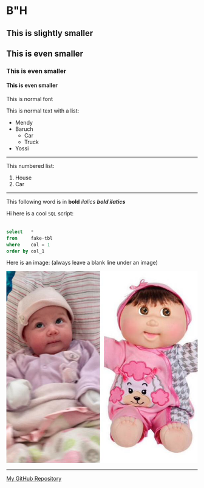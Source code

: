 # B"H

## This is slightly smaller

## This is even smaller

### This is even smaller

#### This is even smaller

This is normal font

This is normal text with a list:
- Mendy
- Baruch 
    - Car
    - Truck
- Yossi
---
This numbered list:
1. House
2. Car
---
This following word is in **bold** *ilalics* ***bold ilatics***

Hi here is a cool `SQL` script:

```sql

select   *
from     fake-tbl
where    col = 1
order by col_1

```
Here is an image: (always leave a blank line under an image)

![](leah.png)

---

[My GitHub Repository](https://github.com/mefune/coding-deep-dive)



